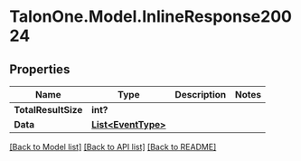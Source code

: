 # TalonOne.Model.InlineResponse20024
## Properties

Name | Type | Description | Notes
------------ | ------------- | ------------- | -------------
**TotalResultSize** | **int?** |  | 
**Data** | [**List&lt;EventType&gt;**](EventType.md) |  | 

[[Back to Model list]](../README.md#documentation-for-models) [[Back to API list]](../README.md#documentation-for-api-endpoints) [[Back to README]](../README.md)

